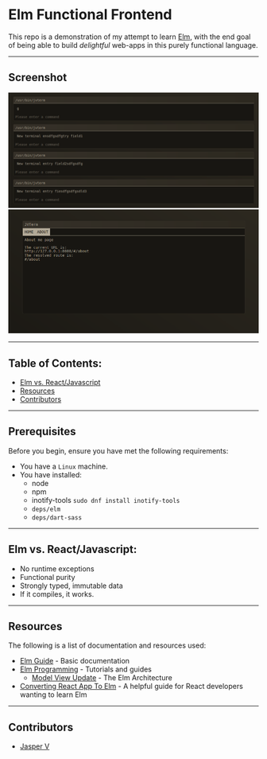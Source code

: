 # Elm Functional Frontend

This repo is a demonstration of my attempt to learn [Elm](https://elm-lang.org), with the end goal of being able to
build _delightful_ web-apps in this purely functional language.

---

## Screenshot

![Screenshot](./assets/screenshot_multi-session.png)
![Screenshot](./assets/screenshot.png)

---

## Table of Contents:

- [Elm vs. React/Javascript](#elm-vs-reactjavascript)
- [Resources](#resources)
- [Contributors](#contributors)

---

## Prerequisites

Before you begin, ensure you have met the following requirements:

* You have a `Linux` machine.
* You have installed:
  - node
  - npm
  - inotify-tools `sudo dnf install inotify-tools`
  - `deps/elm`
  - `deps/dart-sass`

---

## Elm vs. React/Javascript:

- No runtime exceptions
- Functional purity
- Strongly typed, immutable data
- If it compiles, it works.

---

## Resources

The following is a list of documentation and resources used:

- [Elm Guide](https://guide.elm-lang.org/) - Basic documentation
- [Elm Programming](https://elmprogramming.com/) - Tutorials and guides
    - [Model View Update](https://elmprogramming.com/model-view-update-part-1.html) - The Elm Architecture
- [Converting React App To Elm](https://blog.joelabshier.com/converting-react-app-to-elm-app/) - A helpful guide for
  React developers wanting to learn Elm

---

## Contributors

- [Jasper V](https://github.com/samboosa5k)
